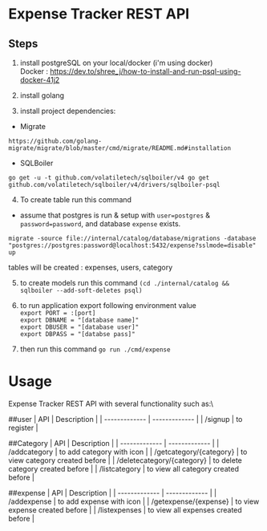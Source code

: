 # Expense Tracker REST API

## Steps
1. install postgreSQL on your local/docker (i'm using docker)\
Docker : https://dev.to/shree_j/how-to-install-and-run-psql-using-docker-41j2

2. install golang

3. install project dependencies:
* Migrate

`https://github.com/golang-migrate/migrate/blob/master/cmd/migrate/README.md#installation`

* SQLBoiler

`go get -u -t github.com/volatiletech/sqlboiler/v4
go get github.com/volatiletech/sqlboiler/v4/drivers/sqlboiler-psql`

4. To create table run this command
* assume that postgres is run & setup with `user=postgres` & `password=password`, and database `expense` exists.

`migrate -source file://internal/catalog/database/migrations -database "postgres://postgres:password@localhost:5432/expense?sslmode=disable" up`

tables will be created : expenses, users, category

5. to create models run this command
`(cd ./internal/catalog && sqlboiler --add-soft-deletes psql)`

6. to run application export following environment value\
`export PORT = :[port]`  
`export DBNAME = "[database name]"`  
`export DBUSER = "[database user]"`  
`export DBPASS = "[databse pass]"`  

7. then run this command 
`go run ./cmd/expense`

# Usage

Expense Tracker REST API with several functionality such as:\

##user
| API  | Description |
| ------------- | ------------- |
| /signup  | to register  |

##Category
| API  | Description |
| ------------- | ------------- |
| /addcategory  | to add category with icon  |
| /getcategory/{category} | to view category created before  |
| /deletecategory/{category} | to delete category created before  |
| /listcategory | to view all category created before  |

##expense
| API  | Description |
| ------------- | ------------- |
| /addexpense  | to add expense with icon  |
| /getexpense/{expense} | to view expense created before  |
| /listexpenses | to view all expenses created before  |





